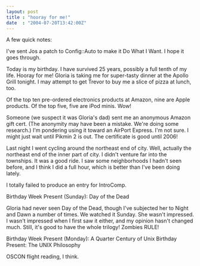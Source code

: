```yaml
---
layout: post
title : "hooray for me!"
date  : "2004-07-20T13:42:00Z"
---
```

A few quick notes:

I've sent Jos a patch to Config::Auto to make it Do What I Want.  I hope it goes through.

Today is my birthday.  I have survived 25 years, possibly a full tenth of my life.  Hooray for me!  Gloria is taking me for super-tasty dinner at the Apollo Grill tonight.  I may attempt to get Trevor to buy me a slice of pizza at lunch, too.

Of the top ten pre-ordered electronics products at Amazon, nine are Apple products.  Of the top five, five are iPod minis.  Wow!

Someone (we suspect it was Gloria's dad) sent me an anonymous Amazon gift cert. (The anonymity may have been a mistake.  We're doing some research.)  I'm pondering using it toward an AirPort Express.  I'm not sure.  I might just wait until Pikmin 2 is out.  The certificate is good until 2006!

Last night I went cycling around the northeast end of city.  Well, actually the northeast end of the inner part of city.  I didn't venture far into the townships.  It was a good ride.  I saw some neighborhoods I hadn't seen before, and I think I did a full hour, which is better than I've been doing lately.

I totally failed to produce an entry for IntroComp.

Birthday Week Present (Sunday): Day of the Dead

Gloria had never seen Day of the Dead, though I've subjected her to Night and Dawn a number of times.  We watched it Sunday.  She wasn't impressed.  I wasn't impressed when I first saw it either, and my opinion hasn't changed much. Still, it's good to have the whole trilogy!  Zombies RULE!

Birthday Week Present (Monday): A Quarter Century of Unix Birthday Present: The UNIX Philosophy

OSCON flight reading, I think.

